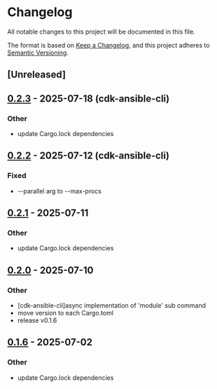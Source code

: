 # Changelog

All notable changes to this project will be documented in this file.

The format is based on [Keep a Changelog](https://keepachangelog.com/en/1.0.0/),
and this project adheres to [Semantic Versioning](https://semver.org/spec/v2.0.0.html).

## [Unreleased]

## [0.2.3](https://github.com/pollenjp/cdk-ansible/compare/cdk-ansible-cli-v0.2.2...cdk-ansible-cli-v0.2.3) - 2025-07-18 (cdk-ansible-cli)

### Other

- update Cargo.lock dependencies
## [0.2.2](https://github.com/pollenjp/cdk-ansible/compare/cdk-ansible-cli-v0.2.1...cdk-ansible-cli-v0.2.2) - 2025-07-12 (cdk-ansible-cli)

### Fixed

- --parallel arg to --max-procs

## [0.2.1](https://github.com/pollenjp/cdk-ansible/compare/cdk-ansible-cli-v0.2.0...cdk-ansible-cli-v0.2.1) - 2025-07-11

### Other

- update Cargo.lock dependencies

## [0.2.0](https://github.com/pollenjp/cdk-ansible/compare/cdk-ansible-cli-v0.1.5...cdk-ansible-cli-v0.2.0) - 2025-07-10

### Other

- [cdk-ansible-cli]async implementation of 'module' sub command
- move version to each Cargo.toml
- release v0.1.6

## [0.1.6](https://github.com/pollenjp/cdk-ansible/compare/cdk-ansible-cli-v0.1.5...cdk-ansible-cli-v0.1.6) - 2025-07-02

### Other

- update Cargo.lock dependencies
